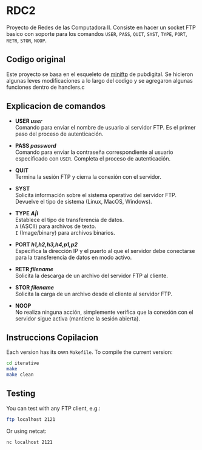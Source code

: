 # RDC2

Proyecto de Redes de las Computadora II. Consiste en hacer un socket FTP basico con soporte para los comandos `USER`, `PASS`, `QUIT`, `SYST`, `TYPE`, `PORT`, `RETR`, `STOR`, `NOOP`.

## Codigo original

Este proyecto se basa en el esqueleto de [miniftp](https://github.com/pubdigital/miniftp) de pubdigital. Se hicieron algunas leves modificaciones a lo largo del codigo y se agregaron algunas funciones dentro de handlers.c

## Explicacion de comandos

- **USER _user_**  
  Comando para enviar el nombre de usuario al servidor FTP. Es el primer paso del proceso de autenticación.

- **PASS _password_**  
  Comando para enviar la contraseña correspondiente al usuario especificado con `USER`. Completa el proceso de autenticación.

- **QUIT**  
  Termina la sesión FTP y cierra la conexión con el servidor.

- **SYST**  
  Solicita información sobre el sistema operativo del servidor FTP. Devuelve el tipo de sistema (Linux, MacOS, Windows). 

- **TYPE _A|I_**  
  Establece el tipo de transferencia de datos.  
  `A` (ASCII) para archivos de texto.  
  `I` (Image/binary) para archivos binarios.

- **PORT _h1,h2,h3,h4,p1,p2_**  
  Especifica la dirección IP y el puerto al que el servidor debe conectarse para la transferencia de datos en modo activo.

- **RETR _filename_**  
  Solicita la descarga de un archivo del servidor FTP al cliente.

- **STOR _filename_**  
  Solicita la carga de un archivo desde el cliente al servidor FTP.

- **NOOP**  
  No realiza ninguna acción, simplemente verifica que la conexión con el servidor sigue activa (mantiene la sesión abierta).

## Instruccions Copilacion

Each version has its own `Makefile`. To compile the current version:

```bash
cd iterative
make
make clean
```

## Testing

You can test with any FTP client, e.g.:

```bash
ftp localhost 2121
```
Or using netcat:

```bash
nc localhost 2121
```